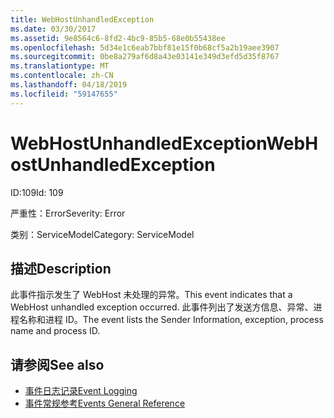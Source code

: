 ```yaml
---
title: WebHostUnhandledException
ms.date: 03/30/2017
ms.assetid: 9e8564c6-8fd2-4bc9-85b5-68e0b55438ee
ms.openlocfilehash: 5d34e1c6eab7bbf81e15f0b68cf5a2b19aee3907
ms.sourcegitcommit: 0be8a279af6d8a43e03141e349d3efd5d35f8767
ms.translationtype: MT
ms.contentlocale: zh-CN
ms.lasthandoff: 04/18/2019
ms.locfileid: "59147655"
---
```

# <a name="webhostunhandledexception"></a><span data-ttu-id="2c7b7-102">WebHostUnhandledException</span><span class="sxs-lookup"><span data-stu-id="2c7b7-102">WebHostUnhandledException</span></span>
<span data-ttu-id="2c7b7-103">ID:109</span><span class="sxs-lookup"><span data-stu-id="2c7b7-103">Id: 109</span></span>  
  
 <span data-ttu-id="2c7b7-104">严重性：Error</span><span class="sxs-lookup"><span data-stu-id="2c7b7-104">Severity: Error</span></span>  
  
 <span data-ttu-id="2c7b7-105">类别：ServiceModel</span><span class="sxs-lookup"><span data-stu-id="2c7b7-105">Category: ServiceModel</span></span>  
  
## <a name="description"></a><span data-ttu-id="2c7b7-106">描述</span><span class="sxs-lookup"><span data-stu-id="2c7b7-106">Description</span></span>  
 <span data-ttu-id="2c7b7-107">此事件指示发生了 WebHost 未处理的异常。</span><span class="sxs-lookup"><span data-stu-id="2c7b7-107">This event indicates that a WebHost unhandled exception occurred.</span></span> <span data-ttu-id="2c7b7-108">此事件列出了发送方信息、异常、进程名称和进程 ID。</span><span class="sxs-lookup"><span data-stu-id="2c7b7-108">The event lists the Sender Information, exception, process name and process ID.</span></span>  
  
## <a name="see-also"></a><span data-ttu-id="2c7b7-109">请参阅</span><span class="sxs-lookup"><span data-stu-id="2c7b7-109">See also</span></span>

- [<span data-ttu-id="2c7b7-110">事件日志记录</span><span class="sxs-lookup"><span data-stu-id="2c7b7-110">Event Logging</span></span>](../../../../../docs/framework/wcf/diagnostics/event-logging/index.md)
- [<span data-ttu-id="2c7b7-111">事件常规参考</span><span class="sxs-lookup"><span data-stu-id="2c7b7-111">Events General Reference</span></span>](../../../../../docs/framework/wcf/diagnostics/event-logging/events-general-reference.md)
